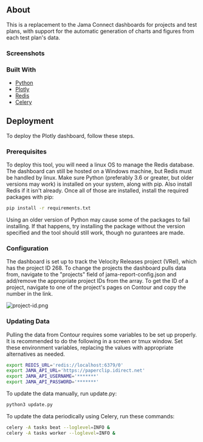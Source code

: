 ## About

This is a replacement to the Jama Connect dashboards for projects and test plans, with support for the automatic generation of charts and figures from each test plan's data.

### Screenshots


### Built With

* [Python](https://www.python.org/downloads/source/)
* [Plotly](https://plotly.com/)
* [Redis](https://redis.io/topics/quickstart)
* [Celery](https://docs.celeryproject.org/en/stable/getting-started/first-steps-with-celery.html)

## Deployment

To deploy the Plotly dashboard, follow these steps.

### Prerequisites

To deploy this tool, you will need a linux OS to manage the Redis database. The dashboard can still be hosted on a Windows machine, but Redis must be handled by linux. Make sure Python (preferably 3.6 or greater, but older versions may work) is installed on your system, along with pip. Also install Redis if it isn't already. Once all of those are installed, install the required packages with pip:
```sh
pip install -r requirements.txt
```

Using an older version of Python may cause some of the packages to fail installing. If that happens, try installing the package without the version specified and the tool should still work, though no gurantees are made.

### Configuration

The dashboard is set up to track the Velocity Releases project (VRel), which has the project ID 268. To change the projects the dashboard pulls data from, navigate to the "projects" field of jama-report-config.json and add/remove the appropriate project IDs from the array. To get the ID of a project, navigate to one of the project's pages on Contour and copy the number in the link.

![project-id.png](https://i.postimg.cc/9FzBjF7d/project-id.png)

### Updating Data

Pulling the data from Contour requires some variables to be set up properly. It is recommended to do the following in a screen or tmux window. Set these environment variables, replacing the values with appropriate alternatives as needed. 
```sh
export REDIS_URL='redis://localhost:6379/0'
export JAMA_API_URL='https://paperclip.idirect.net'
export JAMA_API_USERNAME='*******'
export JAMA_API_PASSWORD='*******'
```
To update the data manually, run update.py:
```sh
python3 update.py
```
To update the data periodically using Celery, run these commands:
```sh
celery -A tasks beat --loglevel=INFO &
celery -A tasks worker --loglevel=INFO &
```